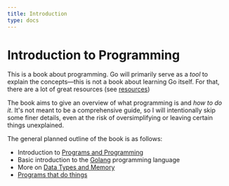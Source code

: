```yaml
---
title: Introduction
type: docs
---
```


# Introduction to Programming

This is a book about programming. Go will primarily serve as a *tool* to explain the concepts—this is not a book about learning Go itself. For that, there are a lot of great resources (see [resources](resources/))

The book aims to give an overview of what programming is and *how to do it*. It's not meant to be a comprehensive guide, so I will intentionally skip some finer details, even at the risk of oversimplifying or leaving certain things unexplained.

The general planned outline of the book is as follows:

- Introduction to [Programs and Programming](programming/)
- Basic introduction to the [Golang](go/) programming language
- More on [Data Types and Memory](memory/)
- [Programs that do things](programs/)

